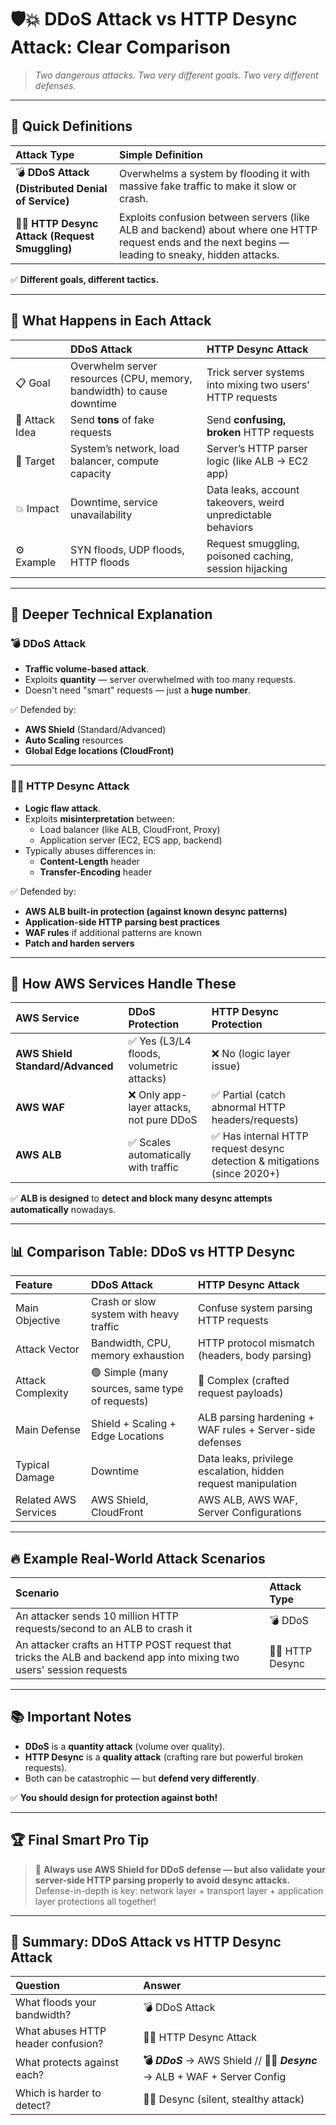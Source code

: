 # 🛡️💥 **DDoS Attack vs HTTP Desync Attack: Clear Comparison**

> _Two dangerous attacks. Two very different goals. Two very different defenses._

---

## 🌟 **Quick Definitions**

| Attack Type                                        | Simple Definition                                                                                                                                    |
| :------------------------------------------------- | :--------------------------------------------------------------------------------------------------------------------------------------------------- |
| 💣 **DDoS Attack (Distributed Denial of Service)** | Overwhelms a system by flooding it with massive fake traffic to make it slow or crash.                                                               |
| 🕵️‍♂️ **HTTP Desync Attack (Request Smuggling)**      | Exploits confusion between servers (like ALB and backend) about where one HTTP request ends and the next begins — leading to sneaky, hidden attacks. |

✅ **Different goals, different tactics.**

---

## 🎯 **What Happens in Each Attack**

|                | DDoS Attack                                                           | HTTP Desync Attack                                           |
| :------------- | :-------------------------------------------------------------------- | :----------------------------------------------------------- |
| 📋 Goal        | Overwhelm server resources (CPU, memory, bandwidth) to cause downtime | Trick server systems into mixing two users’ HTTP requests    |
| 🧠 Attack Idea | Send **tons** of fake requests                                        | Send **confusing, broken** HTTP requests                     |
| 🎯 Target      | System’s network, load balancer, compute capacity                     | Server’s HTTP parser logic (like ALB → EC2 app)              |
| 💥 Impact      | Downtime, service unavailability                                      | Data leaks, account takeovers, weird unpredictable behaviors |
| ⚙️ Example     | SYN floods, UDP floods, HTTP floods                                   | Request smuggling, poisoned caching, session hijacking       |

---

## 🧠 **Deeper Technical Explanation**

### 💣 **DDoS Attack**

- **Traffic volume-based attack**.
- Exploits **quantity** — server overwhelmed with too many requests.
- Doesn't need "smart" requests — just a **huge number**.

✅ Defended by:

- **AWS Shield** (Standard/Advanced)
- **Auto Scaling** resources
- **Global Edge locations (CloudFront)**

---

### 🕵️‍♂️ **HTTP Desync Attack**

- **Logic flaw attack**.
- Exploits **misinterpretation** between:
  - Load balancer (like ALB, CloudFront, Proxy)
  - Application server (EC2, ECS app, backend)
- Typically abuses differences in:
  - **Content-Length** header
  - **Transfer-Encoding** header

✅ Defended by:

- **AWS ALB built-in protection (against known desync patterns)**
- **Application-side HTTP parsing best practices**
- **WAF rules** if additional patterns are known
- **Patch and harden servers**

---

## 🧩 **How AWS Services Handle These**

| AWS Service                      | DDoS Protection                           | HTTP Desync Protection                                                    |
| :------------------------------- | :---------------------------------------- | :------------------------------------------------------------------------ |
| **AWS Shield Standard/Advanced** | ✅ Yes (L3/L4 floods, volumetric attacks) | ❌ No (logic layer issue)                                                 |
| **AWS WAF**                      | ❌ Only app-layer attacks, not pure DDoS  | ✅ Partial (catch abnormal HTTP headers/requests)                         |
| **AWS ALB**                      | ✅ Scales automatically with traffic      | ✅ Has internal HTTP request desync detection & mitigations (since 2020+) |

✅ **ALB is designed** to **detect and block many desync attempts automatically** nowadays.

---

## 📊 **Comparison Table: DDoS vs HTTP Desync**

| Feature              | DDoS Attack                                     | HTTP Desync Attack                                            |
| :------------------- | :---------------------------------------------- | :------------------------------------------------------------ |
| Main Objective       | Crash or slow system with heavy traffic         | Confuse system parsing HTTP requests                          |
| Attack Vector        | Bandwidth, CPU, memory exhaustion               | HTTP protocol mismatch (headers, body parsing)                |
| Attack Complexity    | 🟢 Simple (many sources, same type of requests) | 🔴 Complex (crafted request payloads)                         |
| Main Defense         | Shield + Scaling + Edge Locations               | ALB parsing hardening + WAF rules + Server-side defenses      |
| Typical Damage       | Downtime                                        | Data leaks, privilege escalation, hidden request manipulation |
| Related AWS Services | AWS Shield, CloudFront                          | AWS ALB, AWS WAF, Server Configurations                       |

---

## 🔥 **Example Real-World Attack Scenarios**

| Scenario                                                                                                            | Attack Type    |
| :------------------------------------------------------------------------------------------------------------------ | :------------- |
| An attacker sends 10 million HTTP requests/second to an ALB to crash it                                             | 💣 DDoS        |
| An attacker crafts an HTTP POST request that tricks the ALB and backend app into mixing two users' session requests | 🕵️‍♂️ HTTP Desync |

---

## 📚 **Important Notes**

- **DDoS** is a **quantity attack** (volume over quality).
- **HTTP Desync** is a **quality attack** (crafting rare but powerful broken requests).
- Both can be catastrophic — but **defend very differently**.

✅ **You should design for protection against both!**

---

## 🏆 **Final Smart Pro Tip**

> 🧠 **Always use AWS Shield for DDoS defense — but also validate your server-side HTTP parsing properly to avoid desync attacks.**  
> Defense-in-depth is key: network layer + transport layer + application layer protections all together!

---

## 📢 **Summary: DDoS Attack vs HTTP Desync Attack**

| Question                           | Answer                                                                    |
| :--------------------------------- | :------------------------------------------------------------------------ |
| What floods your bandwidth?        | 💣 DDoS Attack                                                            |
| What abuses HTTP header confusion? | 🕵️‍♂️ HTTP Desync Attack                                                     |
| What protects against each?        | **💣 _DDoS_** → AWS Shield // **🕵️‍♂️ _Desync_** → ALB + WAF + Server Config |
| Which is harder to detect?         | 🕵️‍♂️ Desync (silent, stealthy attack)                                       |
